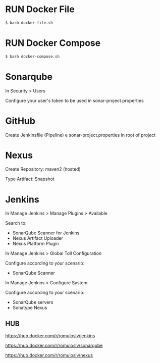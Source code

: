 # RUN Docker File

```bash
$ bash docker-file.sh
```

# RUN Docker Compose

```bash
$ bash docker-compose.sh
```

# Sonarqube

In Security > Users

Configure your user's token to be used in sonar-project.properties

# GitHub

Create Jenkinsfile (Pipeline) e sonar-project.properties in root of project

# Nexus

Create Repository: maven2 (hosted)

Type Artifact: Snapshot

# Jenkins

In Manage Jenkins > Manage Plugins > Available

Search to:

* SonarQube Scanner for Jenkins
* Nexus Artifact Uploader
* Nexus Platform Plugin

In Manage Jenkins > Global Toll Configuration

Configure according to your scenario:

* SonarQube Scanner

In Manage Jenkins > Configure System

Configure according to your scenario:

* SonarQube servers
* Sonatype Nexus

## HUB

https://hub.docker.com/r/romuloslv/jenkins

https://hub.docker.com/r/romuloslv/sonarqube

https://hub.docker.com/r/romuloslv/nexus
